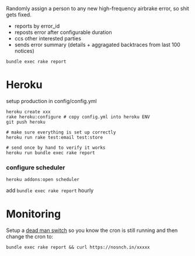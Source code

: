 Randomly assign a person to any new high-frequency airbrake error, so shit gets fixed.
 - reports by error_id
 - reposts error after configurable duration
 - ccs other interested parties
 - sends error summary (details + aggragated backtraces from last 100 notices)

```
bundle exec rake report
```

Heroku
======
setup production in config/config.yml
```
heroku create xxx
rake heroku:configure # copy config.yml into heroku ENV
git push heroku

# make sure everything is set up correctly
heroku run rake test:email test:store

# send once by hand to verify it works
heroku run bundle exec rake report
```

### configure scheduler
```
heroku addons:open scheduler
```

add `bundle exec rake report` hourly

Monitoring
==========
Setup a [dead man switch](https://deadmanssnitch.com/r/e02191e260) so you know the cron is still running and then change the cron to:

`bundle exec rake report && curl https://nosnch.in/xxxxx`

